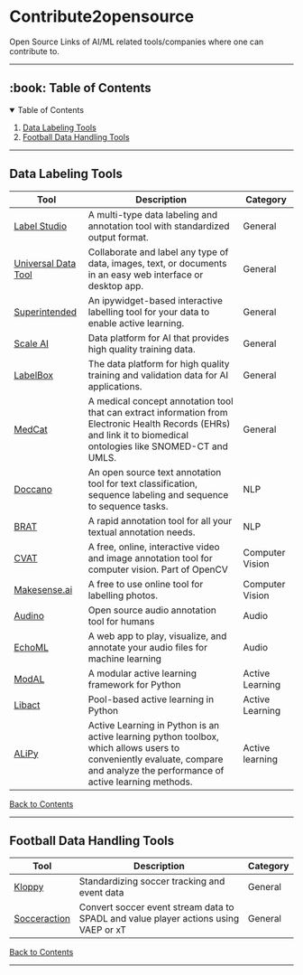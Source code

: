 # Contribute2opensource
Open Source Links of AI/ML related tools/companies where one can contribute to.

---

<!-- TABLE OF CONTENTS -->
<h2 id="table-of-contents"> :book: Table of Contents</h2>

<details open="open">
  <summary>Table of Contents</summary>
  <ol>
    <li><a href="#data-labeling">Data Labeling Tools</a></li>
    <li><a href="#football">Football Data Handling Tools</a></li>
  </ol>
</details>


---
<h2 id="data-labeling">Data Labeling Tools</h2>

Tool | Description | Category
--- | --- | ---
[Label Studio](https://github.com/heartexlabs/label-studio) | A multi-type data labeling and annotation tool with standardized output format. | General
[Universal Data Tool](https://github.com/UniversalDataTool/universal-data-tool) | Collaborate and label any type of data, images, text, or documents in an easy web interface or desktop app. | General
[Superintended](https://github.com/janfreyberg/superintendent) | An ipywidget-based interactive labelling tool for your data to enable active learning. | General
[Scale AI](https://github.com/scaleapi/scaleapi-python-client) | Data platform for AI that provides high quality training data. | General
[LabelBox](https://github.com/Labelbox/labelbox-python) | The data platform for high quality training and validation data for AI applications. | General
[MedCat](https://github.com/CogStack/MedCAT) | A medical concept annotation tool that can extract information from Electronic Health Records (EHRs) and link it to biomedical ontologies like SNOMED-CT and UMLS. | General
[Doccano](https://github.com/doccano/doccano) | An open source text annotation tool for text classification, sequence labeling and sequence to sequence tasks. | NLP
[BRAT](https://github.com/nlplab/brat) | A rapid annotation tool for all your textual annotation needs. | NLP
[CVAT](https://github.com/opencv/cvat) | A free, online, interactive video and image annotation tool for computer vision. Part of OpenCV | Computer Vision
[Makesense.ai](https://github.com/SkalskiP/make-sense) | A free to use online tool for labelling photos. | Computer Vision
[Audino](https://github.com/midas-research/audino) | Open source audio annotation tool for humans | Audio
[EchoML](https://github.com/ritazh/EchoML) | A web app to play, visualize, and annotate your audio files for machine learning | Audio
[ModAL](https://github.com/modAL-python/modAL) | A modular active learning framework for Python | Active Learning
[Libact](https://github.com/ntucllab/libact) | Pool-based active learning in Python | Active Learning
[ALiPy](https://github.com/NUAA-AL/ALiPy) | Active Learning in Python is an active learning python toolbox, which allows users to conveniently evaluate, compare and analyze the performance of active learning methods. | Active learning

<p><a href="#table-of-contents">Back to Contents</a></p>

---
<h2 id="football">Football Data Handling Tools</h2> 

Tool | Description | Category
--- | --- | ---
[Kloppy](https://github.com/rishicarter/kloppy) | Standardizing soccer tracking and event data | General 
[Socceraction](https://github.com/ML-KULeuven/socceraction) | Convert soccer event stream data to SPADL and value player actions using VAEP or xT | General

<p><a href="#table-of-contents">Back to Contents</a></p>

---

